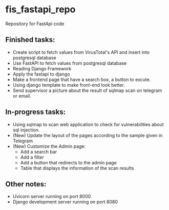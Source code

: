 # fis_fastapi_repo
Repository for FastApi code

## Finished tasks:
- Create script to fetch values from VirusTotal's API and insert into postgresql database
- Use FastAPI to fetch values from postgresql database
- Reading Django Framework
- Apply the fastapi to django
- Make a frontend page that have a search box, a button to excute.
-  Using django template to make front-end look better.
-  Send supervisor a picture about the result of sqlmap scan on telegram or email.

## In-progress tasks:
-  Using sqlmap to scan web application to check for vulnerabilities about sql injection.
- (New) Update the layout of the pages according to the sample given in Telegram
- (New) Customize the Admin page:
  - Add a search bar
  - Add a filter
  - Add a button that redirects to the admin page
  - Table that displays the information of the scan results

## Other notes:
- Uvicorn server running on port 8000
- Django development server running on port 8080